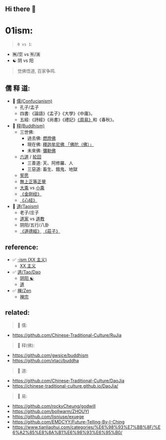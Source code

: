 ## Hi there 👋



# 01ism:

> `0 vs 1`:

- 🈚️/🈳 vs 🈶/🈵
- ☯️ 阴 vs 阳

> 觉佛悟道, 百家争鸣.


## 儒 释 道:


- 💖 [儒(Confucianism)](https://zh.wikipedia.org/zh-tw/%E5%84%92%E5%AE%B6) 
    - 孔子/孟子
    - 四書:《論語》《孟子》《大學》《中庸》。
    - 五經:《詩經》《尚書》《禮記》[《周易》](https://zh.wikipedia.org/zh-tw/%E6%98%93%E7%BB%8F)和《春秋》。
- 💖 [释(Buddhism)](https://zh.wikipedia.org/zh-tw/%E4%BD%9B%E6%95%99) 
    - 三世佛:
        - 過去佛: [燃燈佛](https://zh.wikipedia.org/zh-tw/%E7%87%83%E7%81%AF%E4%BD%9B)
        - 現在佛: [釋迦牟尼佛 「佛陀（佛）」](https://zh.wikipedia.org/zh-tw/%E9%87%8A%E8%BF%A6%E7%89%9F%E5%B0%BC%E4%BD%9B)
        - 未來佛: [彌勒佛](https://zh.wikipedia.org/zh-tw/%E5%BD%8C%E5%8B%92%E8%8F%A9%E8%96%A9)
    - [六道](https://zh.wikipedia.org/zh-tw/%E5%85%AD%E9%81%93) / [轮回](https://zh.wikipedia.org/zh-tw/%E8%BD%AE%E5%9B%9E)
        - 三善道: 天、阿修羅、人
        - 三惡道: 畜生、餓鬼、地獄
    - [誓愿](https://zh.wikipedia.org/wiki/%E9%A1%98_(%E4%BD%9B%E6%95%99))
    - [無上正等正覺](https://zh.wikipedia.org/zh-tw/%E7%84%A1%E4%B8%8A%E6%AD%A3%E7%AD%89%E6%AD%A3%E8%A6%BA)
    - [大乘](https://zh.wikipedia.org/wiki/%E5%A4%A7%E4%B9%98%E4%BD%9B%E6%95%99) vs [小乘](https://zh.wikipedia.org/wiki/%E5%B0%8F%E4%B9%98%E4%BD%9B%E6%95%99)
    - [《金刚经》](https://zh.wikipedia.org/wiki/%E9%87%91%E5%89%9B%E7%B6%93)
    - [《心经》](https://zh.wikipedia.org/wiki/%E8%88%AC%E8%8B%A5%E6%B3%A2%E7%BE%85%E8%9C%9C%E5%A4%9A%E5%BF%83%E7%B6%93)
- 💖 [道(Taoism)](https://zh.wikipedia.org/zh-tw/%E9%81%93%E6%95%99)
    - 老子/庄子
    - [道家](https://zh.wikipedia.org/zh-tw/%E9%81%93%E5%AE%B6) vs [道教](https://zh.wikipedia.org/zh-tw/%E9%81%93%E6%95%99)
    - 阴阳/五行/八卦
    - [《道德經》](https://zh.wikipedia.org/zh-tw/%E8%80%81%E5%AD%90_(%E6%9B%B8)) [《莊子》](https://zh.wikipedia.org/zh-tw/%E8%8E%8A%E5%AD%90_(%E6%9B%B8))




## reference:

- ✅ [-ism (XX 主义)](https://en.wikipedia.org/wiki/-ism)
    - [XX 主义](https://zh.wikipedia.org/wiki/%E4%B8%BB%E4%B9%89)
- ✅ [道/Tao/Dao](https://en.wikipedia.org/wiki/Tao)
    - [阴阳 ☯️](https://zh.wikipedia.org/wiki/%E9%98%B4%E9%98%B3) 
    - [道](https://zh.wikipedia.org/wiki/%E9%81%93)
- ✅ [禅/Zen](https://en.wikipedia.org/wiki/Zen)
   - [禅宗](https://zh.wikipedia.org/zh-tw/%E7%A6%85%E5%AE%97)



## related:

> 🌈 儒:

- https://github.com/Chinese-Traditional-Culture/RuJia

> 🌈 释(佛):

- https://github.com/gwsice/buddhism
- https://github.com/xtaci/buddha

> 🌈 道:


- https://github.com/Chinese-Traditional-Culture/DaoJia
- https://chinese-traditional-culture.github.io/DaoJia/

> 🌈 易:

- https://github.com/rockyCheung/godwill
- https://github.com/bollwarm/ZHOUYI
- https://github.com/lisniuse/exuege
- https://github.com/EMDCYY/Future-Telling-By-I-Ching
- https://www.tianliaohui.com/categories/%E6%98%93%E7%BB%8F/%E6%A2%85%E8%8A%B1%E6%98%93%E6%95%B0/




<!--

**Here are some ideas to get you started:**

🙋‍♀️ A short introduction - what is your organization all about?
🌈 Contribution guidelines - how can the community get involved?
👩‍💻 Useful resources - where can the community find your docs? Is there anything else the community should know?
🍿 Fun facts - what does your team eat for breakfast?
🧙 Remember, you can do mighty things with the power of [Markdown](https://docs.github.com/github/writing-on-github/getting-started-with-writing-and-formatting-on-github/basic-writing-and-formatting-syntax)
-->
